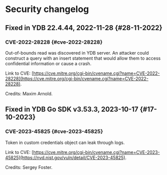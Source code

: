 # Security changelog

## Fixed in YDB 22.4.44, 2022-11-28 {#28-11-2022}

### CVE-2022-28228 {#cve-2022-28228}

Out-of-bounds read was discovered in YDB server. An attacker could construct a query with an insert statement that would allow them to access confidential information or cause a crash.

Link to CVE: [https://cve.mitre.org/cgi-bin/cvename.cgi?name=CVE-2022-28228](https://cve.mitre.org/cgi-bin/cvename.cgi?name=CVE-2022-28228).

Credits: Maxim Arnold.

## Fixed in YDB Go SDK v3.53.3, 2023-10-17 {#17-10-2023}

### CVE-2023-45825 {#cve-2023-45825}

Token in custom credentials object can leak through logs.

Link to CVE: [https://cve.mitre.org/cgi-bin/cvename.cgi?name=CVE-2023-45825](https://nvd.nist.gov/vuln/detail/CVE-2023-45825).

Credits: Sergey Foster.
